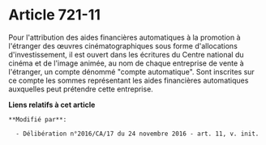 # Article 721-11

Pour l'attribution des aides financières automatiques à la promotion à l'étranger des œuvres cinématographiques sous forme
d'allocations d'investissement, il est ouvert dans les écritures du Centre national du cinéma et de l'image animée, au nom de
chaque entreprise de vente à l'étranger, un compte dénommé "compte automatique". Sont inscrites sur ce compte les sommes
représentant les aides financières automatiques auxquelles peut prétendre cette entreprise.

**Liens relatifs à cet article**

	**Modifié par**:

	  - Délibération n°2016/CA/17 du 24 novembre 2016 - art. 11, v. init.

